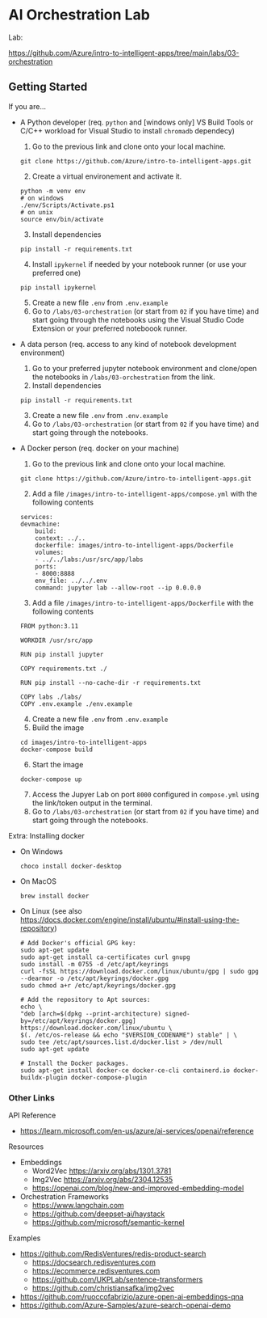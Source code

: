 # AI Orchestration Lab

Lab:

https://github.com/Azure/intro-to-intelligent-apps/tree/main/labs/03-orchestration

## Getting Started

If you are...

- A Python developer (req. `python` and [windows only] VS Build Tools or C/C++ workload for Visual Studio to install `chromadb` dependecy)
    1. Go to the previous link and clone onto your local machine.
    ```
    git clone https://github.com/Azure/intro-to-intelligent-apps.git
    ```
    2. Create a virtual environement and activate it.
    ```
    python -m venv env
    # on windows
    ./env/Scripts/Activate.ps1
    # on unix
    source env/bin/activate
    ```
    3. Install dependencies
    ```
    pip install -r requirements.txt
    ```
    4. Install `ipykernel` if needed by your notebook runner (or use your preferred one) 
    ```
    pip install ipykernel
    ```
    5. Create a new file `.env` from `.env.example`
    6. Go to `/labs/03-orchestration` (or start from `02` if you have time) and start going through the notebooks using the Visual Studio Code Extension or your preferred noteboook runner.

- A data person (req. access to any kind of notebook development environment)
    1. Go to your preferred jupyter notebook environment and clone/open the notebooks in `/labs/03-orchestration` from the link.
    2. Install dependencies
    ```
    pip install -r requirements.txt
    ```
    3. Create a new file `.env` from `.env.example`
    4. Go to `/labs/03-orchestration` (or start from `02` if you have time) and start going through the notebooks.

- A Docker person (req. docker on your machine)
    1. Go to the previous link and clone onto your local machine.
    ```
    git clone https://github.com/Azure/intro-to-intelligent-apps.git
    ```
    2. Add a file `/images/intro-to-intelligent-apps/compose.yml` with the following contents
    ```
    services:
    devmachine:
        build:
        context: ../..
        dockerfile: images/intro-to-intelligent-apps/Dockerfile
        volumes:
        - ../../labs:/usr/src/app/labs
        ports:
        - 8000:8888
        env_file: ../../.env
        command: jupyter lab --allow-root --ip 0.0.0.0
    ```
    3. Add a file `/images/intro-to-intelligent-apps/Dockerfile` with the following contents
    ```
    FROM python:3.11

    WORKDIR /usr/src/app

    RUN pip install jupyter

    COPY requirements.txt ./

    RUN pip install --no-cache-dir -r requirements.txt

    COPY labs ./labs/
    COPY .env.example ./env.example
    ```
    4. Create a new file `.env` from `.env.example`
    5. Build the image
    ```
    cd images/intro-to-intelligent-apps
    docker-compose build
    ```
    6. Start the image
    ```
    docker-compose up
    ```
    7. Access the Jupyer Lab on port `8000` configured in `compose.yml` using the link/token output in the terminal.
    8. Go to `/labs/03-orchestration` (or start from `02` if you have time) and start going through the notebooks.

Extra: Installing docker

- On Windows
    ```
    choco install docker-desktop
    ```
- On MacOS
    ```
    brew install docker
    ```
- On Linux (see also https://docs.docker.com/engine/install/ubuntu/#install-using-the-repository)
    ```
    # Add Docker's official GPG key:
    sudo apt-get update
    sudo apt-get install ca-certificates curl gnupg
    sudo install -m 0755 -d /etc/apt/keyrings
    curl -fsSL https://download.docker.com/linux/ubuntu/gpg | sudo gpg --dearmor -o /etc/apt/keyrings/docker.gpg
    sudo chmod a+r /etc/apt/keyrings/docker.gpg

    # Add the repository to Apt sources:
    echo \
    "deb [arch=$(dpkg --print-architecture) signed-by=/etc/apt/keyrings/docker.gpg] https://download.docker.com/linux/ubuntu \
    $(. /etc/os-release && echo "$VERSION_CODENAME") stable" | \
    sudo tee /etc/apt/sources.list.d/docker.list > /dev/null
    sudo apt-get update

    # Install the Docker packages.
    sudo apt-get install docker-ce docker-ce-cli containerd.io docker-buildx-plugin docker-compose-plugin
    ```

### Other Links

API Reference

- https://learn.microsoft.com/en-us/azure/ai-services/openai/reference

Resources

- Embeddings
    - Word2Vec https://arxiv.org/abs/1301.3781
    - Img2Vec https://arxiv.org/abs/2304.12535
    - https://openai.com/blog/new-and-improved-embedding-model
- Orchestration Frameworks
    - https://www.langchain.com
    - https://github.com/deepset-ai/haystack
    - https://github.com/microsoft/semantic-kernel

Examples

- https://github.com/RedisVentures/redis-product-search
    - https://docsearch.redisventures.com
    - https://ecommerce.redisventures.com
    - https://github.com/UKPLab/sentence-transformers
    - https://github.com/christiansafka/img2vec
- https://github.com/ruoccofabrizio/azure-open-ai-embeddings-qna
- https://github.com/Azure-Samples/azure-search-openai-demo
